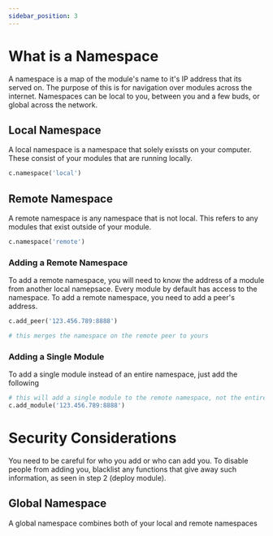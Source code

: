 ```yaml
---
sidebar_position: 3
---
```


# What is a Namespace

A namespace is a map of the module's name to it's IP address that its served on. The purpose of this is for navigation over modules across the internet. Namespaces can be local to you, between you and a few buds, or global across the network. 


## Local Namespace

A local namespace is a namespace that solely exissts on your computer. These consist of your modules that are running locally.

```python
c.namespace('local')
```

## Remote Namespace

A remote namespace is any namespace that is not local. This refers to any modules that exist outside of your module.

```python
c.namespace('remote')
```

### Adding a Remote Namespace

To add a remote namespace, you will need to know the address of a module from another local namepsace. Every module by default has access to the namespace. To add a remote namespace, you need to add a peer's address.

```python
c.add_peer('123.456.789:8888')

# this merges the namespace on the remote peer to yours

```

### Adding a Single Module

To add a single module instead of an entire namespace, just add the following


```python
# this will add a single module to the remote namespace, not the entire remote namespace that that module consists of
c.add_module('123.456.789:8888')
```

# Security Considerations

You need to be careful for who you add or who can add you. To disable people from adding you, blacklist any functions that give away such information, as seen in step 2 (deploy module).


## Global Namespace

A global namespace combines both of your local and remote namespaces


